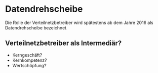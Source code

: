 # Datendrehscheibe

Die Rolle der Verteilnetzbetreiber wird spätestens ab dem Jahre 2016 als Datendrehscheibe bezeichnet.

## Verteilnetzbetreiber als Intermediär? 
- Kerngeschäft?
- Kernkompetenz?
- Wertschöpfung?
